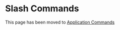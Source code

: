 # Slash Commands

This page has been moved to [Application Commands](/discord-api-docs/docs/interactions/Application_Commands.md)
